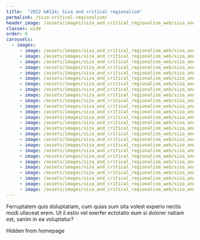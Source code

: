 ```yaml
---
title:  "2O22 &#124; Siza and critical regionalism"
permalink: /siza-critical-regionalism/
header_image: /assets/images/siza_and_critical_regionalism_web/siza_and_critical_regionalism_web0.jpg
classes: wide
order: 6
carousels:
  - images:
     - image: /assets/images/siza_and_critical_regionalism_web/siza_and_critical_regionalism_web1.jpg
     - image: /assets/images/siza_and_critical_regionalism_web/siza_and_critical_regionalism_web2.jpg
     - image: /assets/images/siza_and_critical_regionalism_web/siza_and_critical_regionalism_web3.jpg
     - image: /assets/images/siza_and_critical_regionalism_web/siza_and_critical_regionalism_web4.jpg
     - image: /assets/images/siza_and_critical_regionalism_web/siza_and_critical_regionalism_web5.jpg
     - image: /assets/images/siza_and_critical_regionalism_web/siza_and_critical_regionalism_web6.jpg
     - image: /assets/images/siza_and_critical_regionalism_web/siza_and_critical_regionalism_web7.jpg
     - image: /assets/images/siza_and_critical_regionalism_web/siza_and_critical_regionalism_web8.jpg
     - image: /assets/images/siza_and_critical_regionalism_web/siza_and_critical_regionalism_web9.jpg
     - image: /assets/images/siza_and_critical_regionalism_web/siza_and_critical_regionalism_web10.jpg
     - image: /assets/images/siza_and_critical_regionalism_web/siza_and_critical_regionalism_web11.jpg
     - image: /assets/images/siza_and_critical_regionalism_web/siza_and_critical_regionalism_web12.jpg
     - image: /assets/images/siza_and_critical_regionalism_web/siza_and_critical_regionalism_web13.jpg
     - image: /assets/images/siza_and_critical_regionalism_web/siza_and_critical_regionalism_web14.jpg
     - image: /assets/images/siza_and_critical_regionalism_web/siza_and_critical_regionalism_web15.jpg
     - image: /assets/images/siza_and_critical_regionalism_web/siza_and_critical_regionalism_web16.jpg
     - image: /assets/images/siza_and_critical_regionalism_web/siza_and_critical_regionalism_web17.jpg
     - image: /assets/images/siza_and_critical_regionalism_web/siza_and_critical_regionalism_web18.jpg
     - image: /assets/images/siza_and_critical_regionalism_web/siza_and_critical_regionalism_web19.jpg
     - image: /assets/images/siza_and_critical_regionalism_web/siza_and_critical_regionalism_web20.jpg
     - image: /assets/images/siza_and_critical_regionalism_web/siza_and_critical_regionalism_web21.jpg
     - image: /assets/images/siza_and_critical_regionalism_web/siza_and_critical_regionalism_web22.jpg
     - image: /assets/images/siza_and_critical_regionalism_web/siza_and_critical_regionalism_web23.jpg
     - image: /assets/images/siza_and_critical_regionalism_web/siza_and_critical_regionalism_web24.jpg
     - image: /assets/images/siza_and_critical_regionalism_web/siza_and_critical_regionalism_web25.jpg
     - image: /assets/images/siza_and_critical_regionalism_web/siza_and_critical_regionalism_web26.jpg
---
```


Ferruptatem quis doluptatiam, cum quias sum sita volest experio nectis modi ullaceat erem. Ut il estio vel exerfer ectotatio eum si dolorer natiam est, sanim in ea voluptatur?

<!--more-->

Hidden from homepage
